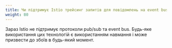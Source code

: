 ```yaml
---
title: Чи підтримує Istio трейсинг запитів для повідомлень на event bus у vert.x?
weight: 80
---
```


Зараз Istio не підтримує протоколи pub/sub та event bus. Будь-яке використання цих технологій є використанням навмання і може призвести до збоїв в будь-який момент.
